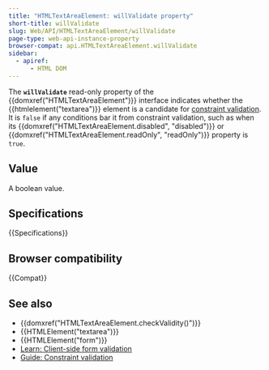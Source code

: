 ```yaml
---
title: "HTMLTextAreaElement: willValidate property"
short-title: willValidate
slug: Web/API/HTMLTextAreaElement/willValidate
page-type: web-api-instance-property
browser-compat: api.HTMLTextAreaElement.willValidate
sidebar:
  - apiref:
      - HTML DOM
---
```


The **`willValidate`** read-only property of the {{domxref("HTMLTextAreaElement")}} interface indicates whether the {{htmlelement("textarea")}} element is a candidate for [constraint validation](/en-US/docs/Web/HTML/Guides/Constraint_validation). It is `false` if any conditions bar it from constraint validation, such as when its {{domxref("HTMLTextAreaElement.disabled", "disabled")}} or {{domxref("HTMLTextAreaElement.readOnly", "readOnly")}} property is `true`.

## Value

A boolean value.

## Specifications

{{Specifications}}

## Browser compatibility

{{Compat}}

## See also

- {{domxref("HTMLTextAreaElement.checkValidity()")}}
- {{HTMLElement("textarea")}}
- {{HTMLElement("form")}}
- [Learn: Client-side form validation](/en-US/docs/Learn_web_development/Extensions/Forms/Form_validation)
- [Guide: Constraint validation](/en-US/docs/Web/HTML/Guides/Constraint_validation)
